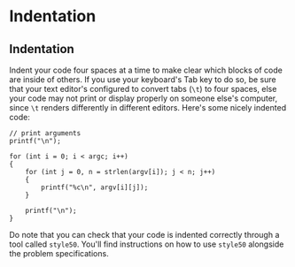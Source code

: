 # Indentation

## Indentation

Indent your code four spaces at a time to make clear which blocks of code are
inside of others. If you use your keyboard's Tab key to do so, be sure that
your text editor's configured to convert tabs (`\t`) to four spaces, else
your code may not print or display properly on someone else's computer, since
`\t` renders differently in different editors. Here's some nicely indented
code:

	// print arguments
	printf("\n");

	for (int i = 0; i < argc; i++)
	{
	    for (int j = 0, n = strlen(argv[i]); j < n; j++)
	    {
	        printf("%c\n", argv[i][j]);
	    }

	    printf("\n");
	}

Do note that you can check that your code is indented correctly through a tool called `style50`. You'll find instructions on how to use `style50` alongside the problem specifications.
